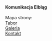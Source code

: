 <b>Komunikacja Elbląg</b><br><br>
Mapa strony:<br>
<a href="https://warmkol.github.io/komunikacja-elblag/tabor">Tabor</a><br>
<a href="https://www.flickr.com/photos/warminskikolejarz/albums/72177720324293851">Galeria</a><br>
<a href="https://warmkol.github.io/komunikacja-elblag/kontakt">Kontakt</a>
